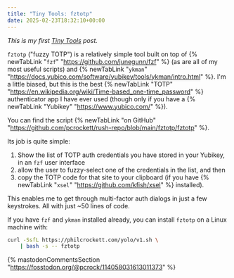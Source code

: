 ```yaml
---
title: "Tiny Tools: fztotp"
date: 2025-02-23T18:32:10+00:00
---
```


_This is my first [Tiny Tools](/notes/2024/06/29/tiny-tools/) post._

`fztotp` ("fuzzy TOTP") is a relatively simple tool built on top of
{% newTabLink "`fzf`" "<https://github.com/junegunn/fzf>" %}
(as are all of my most useful scripts) and
{% newTabLink "`ykman`" "<https://docs.yubico.com/software/yubikey/tools/ykman/intro.html>" %}.
I'm a little biased, but this is the best
{% newTabLink "TOTP" "<https://en.wikipedia.org/wiki/Time-based_one-time_password>" %}
authenticator app I have ever used (though only if you have a
{% newTabLink "Yubikey" "<https://www.yubico.com/>" %}).

You can find the script
{% newTabLink "on GitHub" "<https://github.com/pcrockett/rush-repo/blob/main/fztotp/fztotp>" %}.

Its job is quite simple:

1. Show the list of TOTP auth credentials you have stored in your Yubikey, in an `fzf`
   user interface
2. allow the user to fuzzy-select one of the credentials in the list, and then
3. copy the TOTP code for that site to your clipboard (if you have
   {% newTabLink "`xsel`" "<https://github.com/kfish/xsel>" %} installed).

This enables me to get through multi-factor auth dialogs in just a few keystrokes. All
with just \~50 lines of code.

If you have `fzf` and `ykman` installed already, you can install `fztotp` on a Linux
machine with:

```bash
curl -SsfL https://philcrockett.com/yolo/v1.sh \
    | bash -s -- fztotp
```

{% mastodonCommentsSection "<https://fosstodon.org/@pcrock/114058031613011373>" %}
